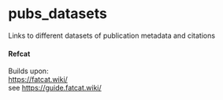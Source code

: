 # pubs_datasets
Links to different datasets of publication metadata and citations

#### Refcat    
Builds upon:    
https://fatcat.wiki/  
see https://guide.fatcat.wiki/
